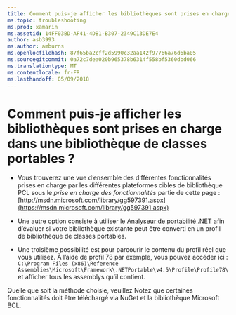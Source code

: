 ```yaml
---
title: Comment puis-je afficher les bibliothèques sont prises en charge dans une bibliothèque de classes portables ?
ms.topic: troubleshooting
ms.prod: xamarin
ms.assetid: 14FF03BD-AF41-4DB1-B307-2349C13DE7E4
author: asb3993
ms.author: amburns
ms.openlocfilehash: 87f65ba2cff2d5990c32aa142f97766a76d6ba05
ms.sourcegitcommit: 0a72c7dea020b965378b6314f558bf5360dbd066
ms.translationtype: MT
ms.contentlocale: fr-FR
ms.lasthandoff: 05/09/2018
---
```

# <a name="how-can-i-view-what-libraries-are-supported-in-a-pcl"></a>Comment puis-je afficher les bibliothèques sont prises en charge dans une bibliothèque de classes portables ?

- Vous trouverez une vue d’ensemble des différentes fonctionnalités prises en charge par les différentes plateformes cibles de bibliothèque PCL sous le *prise en charge des fonctionnalités* partie de cette page : [http://msdn.microsoft.com/library/gg597391.aspx](https://msdn.microsoft.com/library/gg597391.aspx)

- Une autre option consiste à utiliser le [Analyseur de portabilité .NET](https://visualstudiogallery.msdn.microsoft.com/1177943e-cfb7-4822-a8a6-e56c7905292b) afin d’évaluer si votre bibliothèque existante peut être converti en un profil de bibliothèque de classes portables.

- Une troisième possibilité est pour parcourir le contenu du profil réel que vous utilisez. À l’aide de profil 78 par exemple, vous pouvez accéder ici : `C:\Program Files (x86)\Reference Assemblies\Microsoft\Framework\.NETPortable\v4.5\Profile\Profile78\` et afficher tous les assemblys qu’il contient.

Quelle que soit la méthode choisie, veuillez Notez que certaines fonctionnalités doit être téléchargé via NuGet et la bibliothèque Microsoft BCL.
